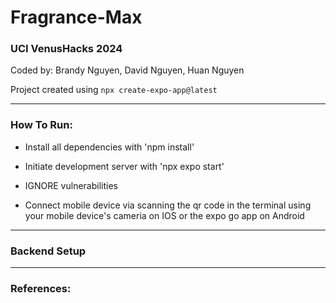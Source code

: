 # Fragrance-Max
### UCI VenusHacks 2024 
Coded by: Brandy Nguyen, David Nguyen, Huan Nguyen

Project created using `npx create-expo-app@latest`

---
### How To Run:

- Install all dependencies with 'npm install'

- Initiate development server with 'npx expo start'

- IGNORE vulnerabilities

- Connect mobile device via scanning the qr code in the terminal using your mobile device's cameria on IOS or the expo go app on Android

---
### Backend Setup

---
### References: